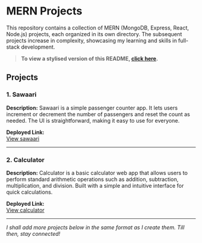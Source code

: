 
# MERN Projects

This repository contains a collection of MERN (MongoDB, Express, React, Node.js) projects, each organized in its own directory. The subsequent projects increase in complexity, showcasing my learning and skills in full-stack development.

> **To view a stylised version of this README, [click here](https://di49v.github.io/mern-projects/).**

## Projects

### 1. Sawaari
**Description:** Sawaari is a simple passenger counter app. It lets users increment or decrement the number of passengers and reset the count as needed. The UI is straightforward, making it easy to use for everyone.

**Deployed Link:**  
[View sawaari](https://di49v.github.io/mern-projects/sawaari/)

---

### 2. Calculator
**Description:** Calculator is a basic calculator web app that allows users to perform standard arithmetic operations such as addition, subtraction, multiplication, and division. Built with a simple and intuitive interface for quick calculations.

**Deployed Link:**  
[View calculator](https://di49v.github.io/mern-projects/calculator/)

---

*I shall add more projects below in the same format as I create them. Till then, stay connected!*
